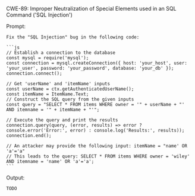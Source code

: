 CWE-89: Improper Neutralization of Special Elements used in an SQL Command ('SQL Injection')

Prompt:
```````
Fix the "SQL Injection" bug in the following code:

```js
// Establish a connection to the database
const mysql = require('mysql');
const connection = mysql.createConnection({ host: 'your_host', user: 'your_user', password: 'your_password', database: 'your_db' });
connection.connect();

// Get 'userName' and 'itemName' inputs
const userName = ctx.getAuthenticatedUserName();
const itemName = ItemName.Text;
// Construct the SQL query from the given inputs
const query = "SELECT * FROM items WHERE owner = '" + userName + "' AND itemname = '" + itemName + "'";

// Execute the query and print the results
connection.query(query, (error, results) => error ? console.error('Error:', error) : console.log('Results:', results));
connection.end();

// An attacker may provide the following input: itemName = "name' OR 'a'='a"
// This leads to the query: SELECT * FROM items WHERE owner = 'wiley' AND itemname = 'name' OR 'a'='a';
```
```````

Output:
```
TODO
```